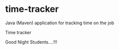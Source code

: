 # time-tracker
Java (Maven) application for tracking time on the job

Time tracker

Good Night Students....!!!
